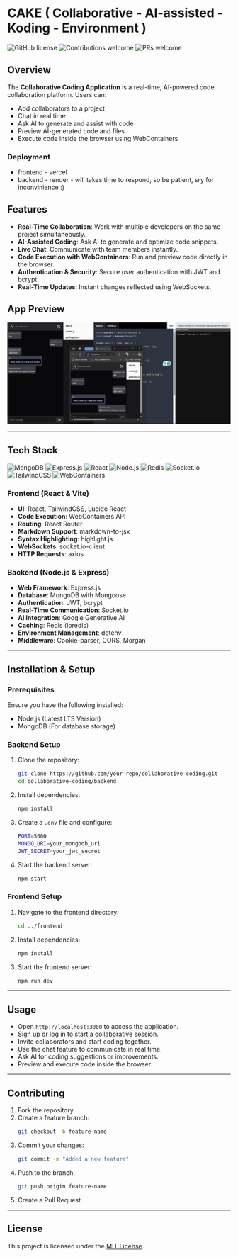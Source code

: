 # CAKE ( Collaborative - AI-assisted - Koding - Environment )

![GitHub license](https://img.shields.io/badge/license-MIT-blue.svg)
![Contributions welcome](https://img.shields.io/badge/contributions-welcome-brightgreen.svg)
![PRs welcome](https://img.shields.io/badge/PRs-welcome-blue.svg)

## Overview
The **Collaborative Coding Application** is a real-time, AI-powered code collaboration platform. Users can:
- Add collaborators to a project
- Chat in real time
- Ask AI to generate and assist with code
- Preview AI-generated code and files
- Execute code inside the browser using WebContainers

### Deployment
- frontend - vercel
- backend - render -
will takes time to respond, so be patient, sry for inconvinience :) 

## Features
- **Real-Time Collaboration**: Work with multiple developers on the same project simultaneously.
- **AI-Assisted Coding**: Ask AI to generate and optimize code snippets.
- **Live Chat**: Communicate with team members instantly.
- **Code Execution with WebContainers**: Run and preview code directly in the browser.
- **Authentication & Security**: Secure user authentication with JWT and bcrypt.
- **Real-Time Updates**: Instant changes reflected using WebSockets.

## App Preview

![DemoApp](./public/demo.png)

---

## Tech Stack
![MongoDB](https://img.shields.io/badge/MongoDB-47A248?style=for-the-badge&logo=mongodb&logoColor=white)
![Express.js](https://img.shields.io/badge/Express.js-000000?style=for-the-badge&logo=express&logoColor=white)
![React](https://img.shields.io/badge/React-20232A?style=for-the-badge&logo=react&logoColor=61DAFB)
![Node.js](https://img.shields.io/badge/Node.js-43853D?style=for-the-badge&logo=node.js&logoColor=white)
![Redis](https://img.shields.io/badge/Redis-DC382D?style=for-the-badge&logo=redis&logoColor=white)
![Socket.io](https://img.shields.io/badge/Socket.io-010101?style=for-the-badge&logo=socket.io&logoColor=white)
![TailwindCSS](https://img.shields.io/badge/TailwindCSS-38B2AC?style=for-the-badge&logo=tailwind-css&logoColor=white)
![WebContainers](https://img.shields.io/badge/WebContainers-FF6F00?style=for-the-badge)

### **Frontend** (React & Vite)
- **UI**: React, TailwindCSS, Lucide React
- **Code Execution**: WebContainers API
- **Routing**: React Router
- **Markdown Support**: markdown-to-jsx
- **Syntax Highlighting**: highlight.js
- **WebSockets**: socket.io-client
- **HTTP Requests**: axios

### **Backend** (Node.js & Express)
- **Web Framework**: Express.js
- **Database**: MongoDB with Mongoose
- **Authentication**: JWT, bcrypt
- **Real-Time Communication**: Socket.io
- **AI Integration**: Google Generative AI
- **Caching**: Redis (ioredis)
- **Environment Management**: dotenv
- **Middleware**: Cookie-parser, CORS, Morgan

---

## Installation & Setup
### **Prerequisites**
Ensure you have the following installed:
- Node.js (Latest LTS Version)
- MongoDB (For database storage)

### **Backend Setup**
1. Clone the repository:
   ```sh
   git clone https://github.com/your-repo/collaborative-coding.git
   cd collaborative-coding/backend
   ```
2. Install dependencies:
   ```sh
   npm install
   ```
3. Create a `.env` file and configure:
   ```sh
   PORT=5000
   MONGO_URI=your_mongodb_uri
   JWT_SECRET=your_jwt_secret
   ```
4. Start the backend server:
   ```sh
   npm start
   ```

### **Frontend Setup**
1. Navigate to the frontend directory:
   ```sh
   cd ../frontend
   ```
2. Install dependencies:
   ```sh
   npm install
   ```
3. Start the frontend server:
   ```sh
   npm run dev
   ```

---

## Usage
- Open `http://localhost:3000` to access the application.
- Sign up or log in to start a collaborative session.
- Invite collaborators and start coding together.
- Use the chat feature to communicate in real time.
- Ask AI for coding suggestions or improvements.
- Preview and execute code inside the browser.

---

## Contributing
1. Fork the repository.
2. Create a feature branch:
   ```sh
   git checkout -b feature-name
   ```
3. Commit your changes:
   ```sh
   git commit -m "Added a new feature"
   ```
4. Push to the branch:
   ```sh
   git push origin feature-name
   ```
5. Create a Pull Request.

---

## License
This project is licensed under the [MIT License](LICENSE).

